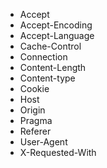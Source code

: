 - Accept
- Accept-Encoding
- Accept-Language
- Cache-Control
- Connection
- Content-Length
- Content-type
- Cookie
- Host
- Origin
- Pragma
- Referer
- User-Agent
- X-Requested-With
